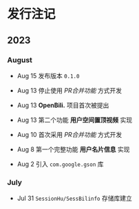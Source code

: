 # 发行注记

## 2023

### August

- Aug 15 发布版本 `0.1.0`

- Aug 13 停止使用 *PR合并功能* 方式开发

- Aug 13 **OpenBili.** 项目首次被提出

- Aug 13 第二个功能 **用户空间置顶视频** 实现

- Aug 10 首次采用 *PR合并功能* 方式开发

- Aug 8  第一个完整功能 **用户名片信息** 实现

- Aug 2  引入 `com.google.gson` 库

### July

- Jul 31 `SessionHu/SessBilinfo` 存储库建立
